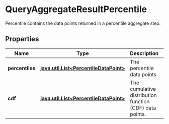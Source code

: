 # QueryAggregateResultPercentile

Percentile contains the data points returned in a percentile aggregate step.

## Properties

Name | Type | Description | Notes
------------ | ------------- | ------------- | -------------
**percentiles** | [**java.util.List&lt;PercentileDataPoint&gt;**](PercentileDataPoint.md) | The percentile data points. |  [optional]
**cdf** | [**java.util.List&lt;PercentileDataPoint&gt;**](PercentileDataPoint.md) | The cumulative distribution function (CDF) data points. |  [optional]



